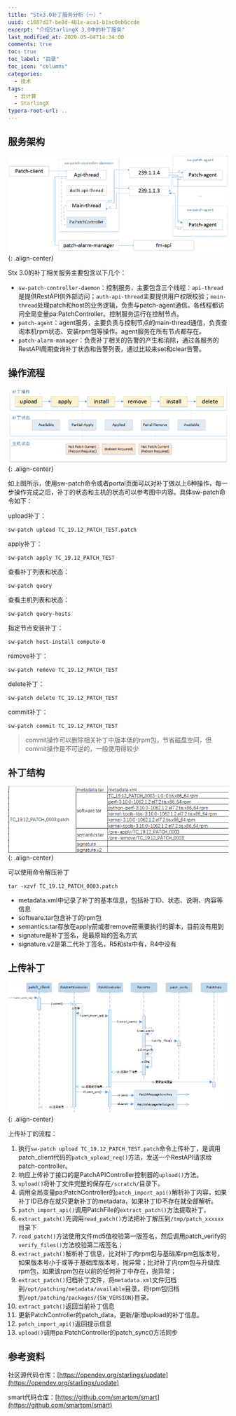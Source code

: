 ```yaml
---
title: "Stx3.0补丁服务分析（一）"
uuid: c1087d27-be8d-481e-aca1-b1ac0eb6ccde
excerpt: "介绍StarlingX 3.0中的补丁服务"
last_modified_at: 2020-05-04T14:34:00
comments: true
toc: true
toc_label: "目录"
toc_icon: "columns"
categories:
  - 技术
tags:
  - 云计算
  - StarlingX
typora-root-url: ..
---
```


## 服务架构
![服务架构](/assets/img/sw-patch-1.png){: .align-center}

Stx 3.0的补丁相关服务主要包含以下几个：

- `sw-patch-controller-daemon`：控制服务，主要包含三个线程：`api-thread`是提供RestAPI供外部访问；`auth-api-thread`主要提供用户权限校验；`main-thread`处理patch和host的业务逻辑，负责与patch-agent通信。各线程都访问全局变量pa:PatchController。控制服务运行在控制节点。
- `patch-agent`：agent服务，主要负责与控制节点的main-thread通信，负责查询本机rpm状态、安装rpm包等操作。agent服务在所有节点都存在。
- `patch-alarm-manager`：负责补丁相关的告警的产生和消除，通过各服务的RestAPI周期查询补丁状态和告警列表，通过比较来set和clear告警。

## 操作流程

![操作流程](/assets/img/sw-patch-2.png){: .align-center}

如上图所示，使用sw-patch命令或者portal页面可以对补丁做以上6种操作，每一步操作完成之后，补丁的状态和主机的状态可以参考图中内容。具体sw-patch命令如下：

upload补丁：

```shell
sw-patch upload TC_19.12_PATCH_TEST.patch
```

apply补丁：

```shell
sw-patch apply TC_19.12_PATCH_TEST
```

查看补丁列表和状态：

```shell
sw-patch query
```

查看主机列表和状态：

```shell
sw-patch query-hosts
```

指定节点安装补丁：

```shell
sw-patch host-install compute-0
```

remove补丁：

```shell
sw-patch remove TC_19.12_PATCH_TEST
```

delete补丁：

```shell
sw-patch delete TC_19.12_PATCH_TEST
```

commit补丁：

```shell
sw-patch commit TC_19.12_PATCH_TEST
```

> commit操作可以删除相关补丁中版本低的rpm包，节省磁盘空间，但commit操作是不可逆的，一般使用得较少

## 补丁结构

![补丁结构](/assets/img/sw-patch-4.png){: .align-center}

可以使用命令解压补丁

```shell
tar -xzvf TC_19.12_PATCH_0003.patch
```

- metadata.xml中记录了补丁的基本信息，包括补丁ID、状态、说明、内容等信息
- software.tar包含补丁的rpm包
- semantics.tar存放在apply前或者remove前需要执行的脚本，目前没有用到
- signature是补丁签名，是最原始的签名方式
- signature.v2是第二代补丁签名，R5和stx中有，R4中没有

## 上传补丁

![上传补丁](/assets/img/sw-patch-3.png){: .align-center}

上传补丁的流程：

1. 执行`sw-patch upload TC_19.12_PATCH_TEST.patch`命令上传补丁，是调用patch_client代码的`patch_upload_req()`方法，发送一个RestAPI请求给patch-controller。
2. 响应上传补丁接口的是PatchAPIController控制器的`upload()`方法。
3. `upload()`将补丁文件完整的保存在`/scratch/`目录下。
4. 调用全局变量pa:PatchController的`patch_import_api()`解析补丁内容，如果补丁ID已存在就只更新补丁的metadata，如果补丁ID不存在就全部解析。
5. `patch_import_api()`调用PatchFile的`extract_patch()`方法提取补丁。
6. `extract_patch()`先调用`read_patch()`方法把补丁解压到`/tmp/patch_xxxxxx`目录下
7. `read_patch()`方法使用文件md5值校验第一版签名，然后调用patch_verify的`verify_files()`方法校验第二版签名；
8. `extract_patch()`解析补丁信息，比对补丁内rpm包与基础库rpm包版本号，如果版本号小于或等于基础库版本号，抛异常；比对补丁内rpm包与升级库rpm包，如果该rpm包在以前的任何补丁中存在，抛异常；
9. `extract_patch()`归档补丁文件，将`metadata.xml`文件归档到`/opt/patching/metadata/available`目录，将rpm包归档到`/opt/patching/packages/{SW_VERSION}`目录。
10. `extract_patch()`返回当前补丁信息
11. 更新PatchController的patch_data，更新/新增upload的补丁信息。
12. `patch_import_api()`返回提示信息
13. `upload()`调用pa:PatchController的patch_sync()方法同步

## 参考资料
社区源代码仓库：[https://opendev.org/starlingx/update](https://opendev.org/starlingx/update)

smart代码仓库：[https://github.com/smartpm/smart](https://github.com/smartpm/smart)

